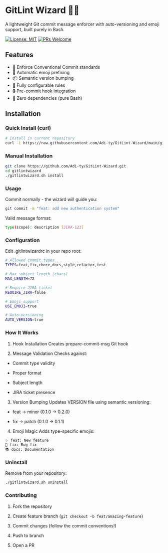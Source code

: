 # GitLint Wizard 🔮✨

A lightweight Git commit message enforcer with auto-versioning and emoji support, built purely in Bash.

[![License: MIT](https://img.shields.io/badge/License-MIT-yellow.svg)](https://opensource.org/licenses/MIT)
[![PRs Welcome](https://img.shields.io/badge/PRs-welcome-brightgreen.svg)](https://makeapullrequest.com)

## Features

- 🚦 Enforce Conventional Commit standards
- 🎨 Automatic emoji prefixing
- 📦 Semantic version bumping
- 🔧 Fully configurable rules
- 🔒 Pre-commit hook integration
- 🐧 Zero dependencies (pure Bash)

## Installation

### Quick Install (curl)

```bash
# Install in current repository
curl -L https://raw.githubusercontent.com/Adi-ty/GitLint-Wizard/main/gitlint-wizard.sh | bash -s install
```

### Manual Installation

```bash
git clone https://github.com/Adi-ty/GitLint-Wizard.git
cd gitlintwizard
./gitlintwizard.sh install
```

### Usage

Commit normally - the wizard will guide you:

```bash
git commit -m "feat: add new authentication system"
```

Valid message format:

```bash
type(scope): description [JIRA-123]
```

### Configuration

Edit .gitlintwizardrc in your repo root:

```bash
# Allowed commit types
TYPES=feat,fix,chore,docs,style,refactor,test

# Max subject length (chars)
MAX_LENGTH=72

# Require JIRA ticket
REQUIRE_JIRA=false

# Emoji support
USE_EMOJI=true

# Auto-versioning
AUTO_VERSION=true
```

### How It Works

1. Hook Installation
   Creates prepare-commit-msg Git hook

2. Message Validation
   Checks against:

- Commit type validity

- Proper format

- Subject length

- JIRA ticket presence

3. Version Bumping
   Updates VERSION file using semantic versioning:

- feat → minor (0.1.0 → 0.2.0)

- fix → patch (0.1.0 → 0.1.1)

4. Emoji Magic
   Adds type-specific emojis:

```bash
✨ feat: New feature
🐛 fix: Bug fix
📚 docs: Documentation
```

### Uninstall

Remove from your repository:

```bash
./gitlintwizard.sh uninstall
```

### Contributing

1. Fork the repository

2. Create feature branch (`git checkout -b feat/amazing-feature`)

3. Commit changes (follow the commit conventions!)

4. Push to branch

5. Open a PR
